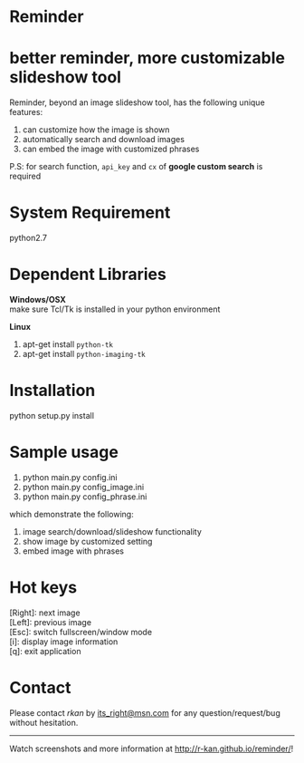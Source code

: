 # Reminder
better reminder, more customizable slideshow tool
==========================

Reminder, beyond an image slideshow tool, has the following unique features:  
1. can customize how the image is shown  
2. automatically search and download images  
3. can embed the image with customized phrases

P.S: for search function, `api_key` and `cx` of **google custom search** is required 

# System Requirement
python2.7

# Dependent Libraries
**Windows/OSX**  
make sure Tcl/Tk is installed in your python environment  

**Linux**  
1. apt-get install `python-tk`  
2. apt-get install `python-imaging-tk`  

# Installation
python setup.py install  

# Sample usage
1. python main.py config.ini  
2. python main.py config_image.ini  
3. python main.py config_phrase.ini  

which demonstrate the following:  
1. image search/download/slideshow functionality  
2. show image by customized setting  
3. embed image with phrases  

# Hot keys
[Right]: next image  
[Left]: previous image  
[Esc]: switch fullscreen/window mode  
[i]: display image information  
[q]: exit application

# Contact
Please contact *rkan* by its_right@msn.com for any question/request/bug without hesitation.  

***
Watch screenshots and more information at http://r-kan.github.io/reminder/!
